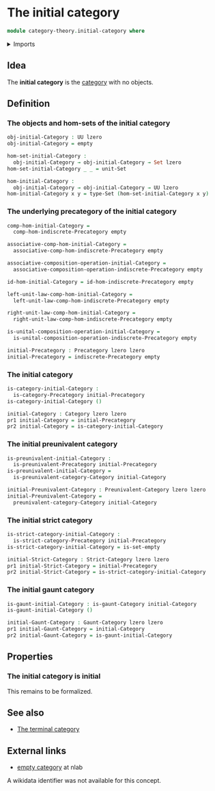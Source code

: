 # The initial category

```agda
module category-theory.initial-category where
```

<details><summary>Imports</summary>

```agda
open import category-theory.categories
open import category-theory.gaunt-categories
open import category-theory.indiscrete-precategories
open import category-theory.precategories
open import category-theory.preunivalent-categories
open import category-theory.strict-categories

open import foundation.dependent-pair-types
open import foundation.empty-types
open import foundation.sets
open import foundation.unit-type
open import foundation.universe-levels
```

</details>

## Idea

The **initial category** is the [category](category-theory.categories.md) with
no objects.

## Definition

### The objects and hom-sets of the initial category

```agda
obj-initial-Category : UU lzero
obj-initial-Category = empty

hom-set-initial-Category :
  obj-initial-Category → obj-initial-Category → Set lzero
hom-set-initial-Category _ _ = unit-Set

hom-initial-Category :
  obj-initial-Category → obj-initial-Category → UU lzero
hom-initial-Category x y = type-Set (hom-set-initial-Category x y)
```

### The underlying precategory of the initial category

```agda
comp-hom-initial-Category =
  comp-hom-indiscrete-Precategory empty

associative-comp-hom-initial-Category =
  associative-comp-hom-indiscrete-Precategory empty

associative-composition-operation-initial-Category =
  associative-composition-operation-indiscrete-Precategory empty

id-hom-initial-Category = id-hom-indiscrete-Precategory empty

left-unit-law-comp-hom-initial-Category =
  left-unit-law-comp-hom-indiscrete-Precategory empty

right-unit-law-comp-hom-initial-Category =
  right-unit-law-comp-hom-indiscrete-Precategory empty

is-unital-composition-operation-initial-Category =
  is-unital-composition-operation-indiscrete-Precategory empty

initial-Precategory : Precategory lzero lzero
initial-Precategory = indiscrete-Precategory empty
```

### The initial category

```agda
is-category-initial-Category :
  is-category-Precategory initial-Precategory
is-category-initial-Category ()

initial-Category : Category lzero lzero
pr1 initial-Category = initial-Precategory
pr2 initial-Category = is-category-initial-Category
```

### The initial preunivalent category

```agda
is-preunivalent-initial-Category :
  is-preunivalent-Precategory initial-Precategory
is-preunivalent-initial-Category =
  is-preunivalent-category-Category initial-Category

initial-Preunivalent-Category : Preunivalent-Category lzero lzero
initial-Preunivalent-Category =
  preunivalent-category-Category initial-Category
```

### The initial strict category

```agda
is-strict-category-initial-Category :
  is-strict-category-Precategory initial-Precategory
is-strict-category-initial-Category = is-set-empty

initial-Strict-Category : Strict-Category lzero lzero
pr1 initial-Strict-Category = initial-Precategory
pr2 initial-Strict-Category = is-strict-category-initial-Category
```

### The initial gaunt category

```agda
is-gaunt-initial-Category : is-gaunt-Category initial-Category
is-gaunt-initial-Category ()

initial-Gaunt-Category : Gaunt-Category lzero lzero
pr1 initial-Gaunt-Category = initial-Category
pr2 initial-Gaunt-Category = is-gaunt-initial-Category
```

## Properties

### The initial category is initial

This remains to be formalized.

## See also

- [The terminal category](category-theory.terminal-category.lagda.md)

## External links

- [empty category](https://ncatlab.org/nlab/show/empty+category) at nlab

A wikidata identifier was not available for this concept.
